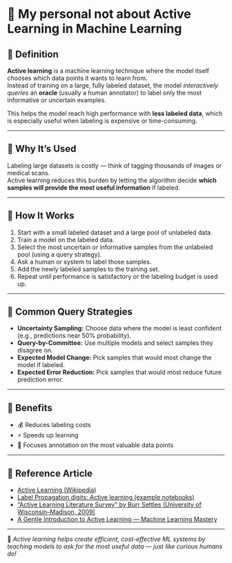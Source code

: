 # 🧠 My personal not about Active Learning in Machine Learning

## 🔹 Definition
**Active learning** is a machine learning technique where the model itself chooses which data points it wants to learn from.  
Instead of training on a large, fully labeled dataset, the model *interactively queries* an **oracle** (usually a human annotator) to label only the most informative or uncertain examples.

This helps the model reach high performance with **less labeled data**, which is especially useful when labeling is expensive or time-consuming.

---

## 🔹 Why It’s Used
Labeling large datasets is costly — think of tagging thousands of images or medical scans.  
Active learning reduces this burden by letting the algorithm decide **which samples will provide the most useful information** if labeled.

---

## 🔹 How It Works
1. Start with a small labeled dataset and a large pool of unlabeled data.  
2. Train a model on the labeled data.  
3. Select the most uncertain or informative samples from the unlabeled pool (using a query strategy).  
4. Ask a human or system to label those samples.  
5. Add the newly labeled samples to the training set.  
6. Repeat until performance is satisfactory or the labeling budget is used up.

---

## 🔹 Common Query Strategies
- **Uncertainty Sampling:** Choose data where the model is least confident (e.g., predictions near 50% probability).  
- **Query-by-Committee:** Use multiple models and select samples they disagree on.  
- **Expected Model Change:** Pick samples that would most change the model if labeled.  
- **Expected Error Reduction:** Pick samples that would most reduce future prediction error.

---

## 🔹 Benefits
- 💰 Reduces labeling costs  
- ⚡ Speeds up learning  
- 🎯 Focuses annotation on the most valuable data points  

---

## 🔹 Reference Article
- [Active Learning (Wikipedia)](https://en.wikipedia.org/wiki/Active_learning_(machine_learning))  
- [Label Propagation digits: Active learning (example notebooks)](https://scikit-learn.org/stable/auto_examples/semi_supervised/plot_label_propagation_digits_active_learning.html)  
- [“Active Learning Literature Survey” by Burr Settles (University of Wisconsin–Madison, 2009)](https://burrsettles.com/pub/settles.activelearning.pdf)  
- [A Gentle Introduction to Active Learning — Machine Learning Mastery](https://machinelearningmastery.com/active-learning/)  

---

📘 *Active learning helps create efficient, cost-effective ML systems by teaching models to ask for the most useful data — just like curious humans do!*
